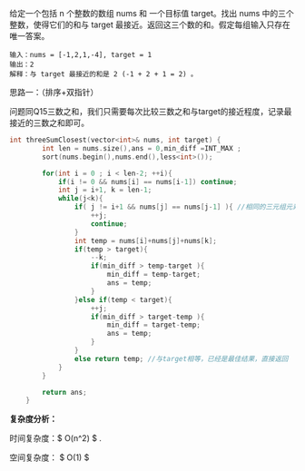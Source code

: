 给定一个包括 n 个整数的数组 nums 和 一个目标值 target。找出 nums 中的三个整数，使得它们的和与 target 最接近。返回这三个数的和。假定每组输入只存在唯一答案。

 

```
输入：nums = [-1,2,1,-4], target = 1
输出：2
解释：与 target 最接近的和是 2 (-1 + 2 + 1 = 2) 。
```



思路一：（排序+双指针）

问题同Q15三数之和，我们只需要每次比较三数之和与target的接近程度，记录最接近的三数之和即可。

```c++
int threeSumClosest(vector<int>& nums, int target) {
        int len = nums.size(),ans = 0,min_diff =INT_MAX ;
        sort(nums.begin(),nums.end(),less<int>());

        for(int i = 0 ; i < len-2; ++i){
            if(i != 0 && nums[i] == nums[i-1]) continue;
            int j = i+1, k = len-1;
            while(j<k){
                if( j != i+1 && nums[j] == nums[j-1] ){ //相同的三元组元素，则直接跳过
                    ++j;
                    continue;
                }
                int temp = nums[i]+nums[j]+nums[k];
                if(temp > target){
                    --k;
                    if(min_diff > temp-target ){
                        min_diff = temp-target;
                        ans = temp;
                    }
                }else if(temp < target){
                    ++j;
                    if(min_diff > target-temp ){
                        min_diff = target-temp;
                        ans = temp;
                    }
                }
                else return temp; //与target相等，已经是最佳结果，直接返回
            }
        }

        return ans;
    }
```

  <b>复杂度分析：</b>

时间复杂度：$ O(n^2) $ . 

空间复杂度： $ O(1) $   